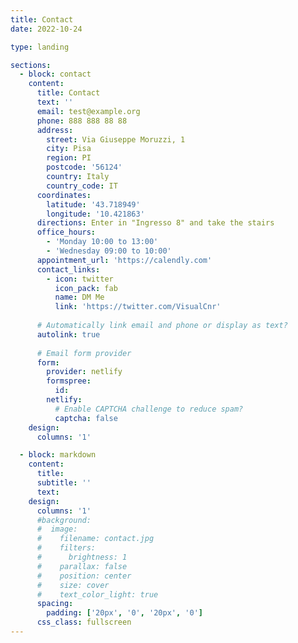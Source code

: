 ```yaml
---
title: Contact
date: 2022-10-24

type: landing

sections:
  - block: contact
    content:
      title: Contact
      text: ''
      email: test@example.org
      phone: 888 888 88 88
      address:
        street: Via Giuseppe Moruzzi, 1
        city: Pisa
        region: PI
        postcode: '56124'
        country: Italy
        country_code: IT
      coordinates:
        latitude: '43.718949'
        longitude: '10.421863'
      directions: Enter in "Ingresso 8" and take the stairs
      office_hours:
        - 'Monday 10:00 to 13:00'
        - 'Wednesday 09:00 to 10:00'
      appointment_url: 'https://calendly.com'
      contact_links:
        - icon: twitter
          icon_pack: fab
          name: DM Me
          link: 'https://twitter.com/VisualCnr'
    
      # Automatically link email and phone or display as text?
      autolink: true
    
      # Email form provider
      form:
        provider: netlify
        formspree:
          id:
        netlify:
          # Enable CAPTCHA challenge to reduce spam?
          captcha: false
    design:
      columns: '1'

  - block: markdown
    content:
      title:
      subtitle: ''
      text:
    design:
      columns: '1'
      #background:
      #  image: 
      #    filename: contact.jpg
      #    filters:
      #      brightness: 1
      #    parallax: false
      #    position: center
      #    size: cover
      #    text_color_light: true
      spacing:
        padding: ['20px', '0', '20px', '0']
      css_class: fullscreen
---
```

